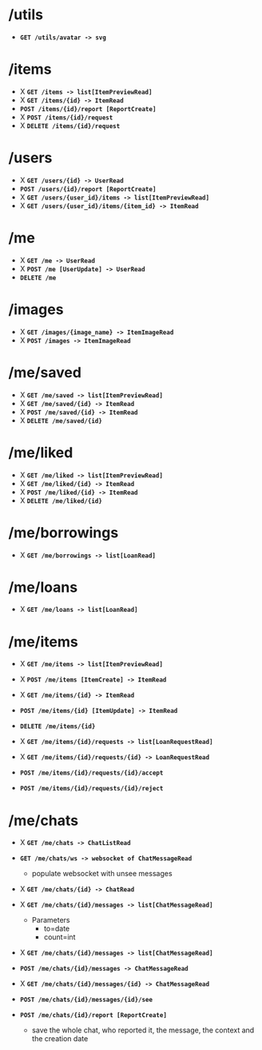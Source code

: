 # /utils

- **`GET /utils/avatar -> svg`**

# /items 

 - X **`GET /items -> list[ItemPreviewRead]`**
-  X **`GET /items/{id} -> ItemRead`**
- **`POST /items/{id}/report [ReportCreate]`**
- X **`POST /items/{id}/request`**
- X **`DELETE /items/{id}/request`**

# /users

- X **`GET /users/{id} -> UserRead`**
- **`POST /users/{id}/report [ReportCreate]`**
- X **`GET /users/{user_id}/items -> list[ItemPreviewRead]`**
- X **`GET /users/{user_id}/items/{item_id} -> ItemRead`**

# /me

- X **`GET /me -> UserRead`**
- X **`POST /me [UserUpdate] -> UserRead`**
- **`DELETE /me`**


# /images

- X **`GET /images/{image_name} -> ItemImageRead`**
- X **`POST /images -> ItemImageRead`**


# /me/saved

- X **`GET /me/saved -> list[ItemPreviewRead]`**
- X **`GET /me/saved/{id} -> ItemRead`**
- X **`POST /me/saved/{id} -> ItemRead`**
- X **`DELETE /me/saved/{id}`**

# /me/liked

- X **`GET /me/liked -> list[ItemPreviewRead]`**
- X **`GET /me/liked/{id} -> ItemRead`**
- X **`POST /me/liked/{id} -> ItemRead`**
- X **`DELETE /me/liked/{id}`**

# /me/borrowings

- X **`GET /me/borrowings -> list[LoanRead]`**

# /me/loans

- X **`GET /me/loans -> list[LoanRead]`**

# /me/items

- X **`GET /me/items -> list[ItemPreviewRead]`**
- X **`POST /me/items [ItemCreate] -> ItemRead`**
- X **`GET /me/items/{id} -> ItemRead`**
- **`POST /me/items/{id} [ItemUpdate] -> ItemRead`**
- **`DELETE /me/items/{id}`**

- X **`GET /me/items/{id}/requests -> list[LoanRequestRead]`**
- X **`GET /me/items/{id}/requests/{id} -> LoanRequestRead`**
- **`POST /me/items/{id}/requests/{id}/accept`**
- **`POST /me/items/{id}/requests/{id}/reject`**

# /me/chats

- X **`GET /me/chats -> ChatListRead`**
- **`GET /me/chats/ws -> websocket of ChatMessageRead`**
  - populate websocket with unsee messages
- X **`GET /me/chats/{id} -> ChatRead`**

- X **`GET /me/chats/{id}/messages -> list[ChatMessageRead]`**
  - Parameters
    - to=date
    - count=int
- X **`GET /me/chats/{id}/messages -> list[ChatMessageRead]`**
- **`POST /me/chats/{id}/messages -> ChatMessageRead`**
- X **`GET /me/chats/{id}/messages/{id} -> ChatMessageRead`**
- **`POST /me/chats/{id}/messages/{id}/see`**

- **`POST /me/chats/{id}/report [ReportCreate]`**
  - save the whole chat, who reported it, the message, the context and the creation date
